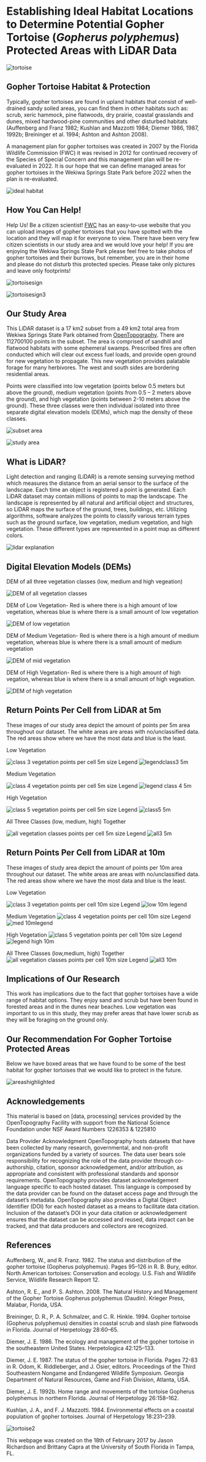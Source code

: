# Establishing Ideal Habitat Locations to Determine Potential Gopher Tortoise (*Gopherus polyphemus*) Protected Areas with LiDAR Data

![tortoise](GT1.jpg)

## Gopher Tortoise Habitat & Protection

Typically, gopher tortoises are found in upland habitats that consist of well-drained sandy soiled areas, you can find them in other habitats such as: scrub, xeric hammock, pine flatwoods, dry prairie, coastal grasslands and dunes, mixed hardwood-pine communities and other disturbed habitats (Auffenberg and Franz 1982; Kushlan and Mazzotti 1984; Diemer 1986, 1987, 1992b; Breininger et al. 1994; Ashton and Ashton 2008). 

A management plan for gopher tortoises was created in 2007 by the Florida Wildlife Commission (FWC) it was revised in 2012 for continued recovery of the Species of Special Concern and this management plan will be re-evaluated in 2022. It is our hope that we can define managed areas for gopher tortoises in the Wekiwa Springs State Park before 2022 when the plan is re-evaluated. 

![ideal habitat](sandhill.jpg)

## How You Can Help!

Help Us! Be a citizen scientist! [FWC](https://mangomap.com/fwcwebmaster/maps/52930/Gopher-Tortoise-Sightings#) has an easy-to-use website that you can upload images of gopher tortoises that you have spotted with the location and they will map it for everyone to view. There have been very few citizen scientists in our study area and we would love your help! If you are enjoying the Wekiwa Springs State Park please feel free to take photos of gopher tortoises and their burrows, but remember, you are in their home and please do not disturb this protected species. Please take only pictures and leave only footprints!

![tortoisesign](GT4.jpg)

![tortoisesign3](GT6.JPG)

## Our Study Area

This LiDAR dataset is a 17 km2 subset from a 49 km2 total area from Wekiwa Springs State Park obtained from [OpenTopography](http://opentopo.sdsc.edu/lidarDataset?opentopoID=OTLAS.062012.26917.1). There are 112700100 points in the subset. The area is comprised of sandhill and flatwood habitats with some ephemeral swamps. Prescribed fires are often conducted which will clear out excess fuel loads, and provide open ground for new vegetation to propagate. This new vegetation provides palatable forage for many herbivores. The west and south sides are bordering residential areas.
 
Points were classified into low vegetation (points below 0.5 meters but above the ground), medium vegetation (points from 0.5 – 2 meters above the ground), and high vegetation (points between 2-10 meters above the ground). These three classes were then individual isolated into three separate digital elevation models (DEMs), which map the density of these classes. 

![subset area](subsetarea.png)

![study area](StudyArea.PNG)

## What is LiDAR?

Light detection and ranging (LiDAR) is a remote sensing surveying method which measures the distance from an aerial sensor to the surface of the landscape. Each time an object is registered a point is generated. Each LiDAR dataset may contain millions of points to map the landscape. The landscape is represented by all natural and artificial object and structures, so LiDAR maps the surface of the ground, trees, buildings, etc. Utilizing algorithms, software analyzes the points to classify various terrain types such as the ground surface, low vegetation, medium vegetation, and high vegetation. These different types are represented in a point map as different colors.

![lidar explanation](lidar.jpg)

## Digital Elevation Models (DEMs)

DEM of all three vegetation classes (low, medium and high vegeation) 

![DEM of all vegetation classes](DEMclass3_4_5.PNG)

DEM of Low Vegetation- Red is where there is a high amount of low vegetation, whereas blue is where there is a small amount of low vegetation 

![DEM of low vegetation](DEMclass3.PNG)

DEM of Medium Vegetation- Red is where there is a high amount of medium vegetation, whereas blue is where there is a small amount of medium vegetation 

![DEM of mid vegetation](DEMclass4.PNG)

DEM of High Vegetation- Red is where there is a high amount of high vegation, whereas blue is where there is a small amount of high vegeation. 

![DEM of high vegetation](DEMclass5.PNG)

## Return Points Per Cell from LiDAR at 5m

These images of our study area depict the amount of points per 5m area throughout our dataset. The white areas are areas with no/unclassified data. The red areas show where we have the most data and blue is the least.

Low Vegetation

![class 3 vegetation points per cell 5m size](only3_5m_ptspercell.PNG)
Legend ![legendclass3 5m](legend_5m_3only.PNG)

Medium Vegetation

![class 4 vegetation points per cell 5m size](only4_5m_ptspercell.PNG)
Legend ![legend class 4 5m](legend_5m_4only.PNG)

High Vegetation

![class 5 vegetation points per cell 5m size](only5_5m_ptspercell.PNG)
Legend ![class5 5m](legend_5m_5only.PNG)

All Three Classes (low, medium, high) Together

![all vegetation classes points per cell 5m size](all345_5m_ptspercell.PNG)
Legend ![all3 5m](legend_5m_345all.PNG)

## Return Points Per Cell from LiDAR at 10m 

These images of study area depict the amount of points per 10m area throughout our dataset. The white areas are areas with no/unclassified data. The red areas show where we have the most data and blue is the least.

Low Vegetation

![class 3 vegetation points per cell 10m size](only3_10m_ptspercell.PNG)
Legend ![low 10m legend](legend_10m_3only.PNG)

Medium Vegetation
![class 4 vegetation points per cell 10m size](only4_10m_ptspercell.PNG)
Legend ![med 10mlegend](legend_10m_4only.PNG)

High Vegetation
![class 5 vegetation points per cell 10m size](only5_10m_ptspercell.PNG)
Legend ![legend high 10m](legend_10m_5only.PNG)

All Three Classes (low,medium, high) Together
![all vegetation classes points per cell 10m size](all345_10m_ptspercell.PNG)
Legend ![all3 10m](legend_10m_345all.PNG)

## Implications of Our Research

This work has implications due to the fact that gopher tortoises have a wide range of habitat options. They enjoy sand and scrub but have been found in forested areas and in the dunes near beaches. Low vegetation was important to us in this study, they may prefer areas that have lower scrub as they will be foraging on the ground only. 

## Our Recommendation For Gopher Tortoise Protected Areas
Below we have boxed areas that we have found to be some of the best habitat for gopher tortoises that we would like to protect in the future.

![areashighlighted](tortiareas.png)

## Acknowledgements

This material is based on [data, processing] services provided by the OpenTopography Facility with support from the National Science Foundation under NSF Award Numbers 1226353 & 1225810

Data Provider Acknowledgment
OpenTopography hosts datasets that have been collected by many research, governmental, and non-profit organizations funded by a variety of sources. The data user bears sole responsibility for recognizing the role of the data provider through co-authorship, citation, sponsor acknowledgement, and/or attribution, as appropriate and consistent with professional standards and sponsor requirements.
OpenTopography provides dataset acknowledgement language specific to each hosted dataset. This language is composed by the data provider can be found on the dataset access page and through the dataset’s metadata. OpenTopography also provides a Digital Object Identifier (DOI) for each hosted dataset as a means to facilitate data citation. Inclusion of the dataset’s DOI in your data citation or acknowledgement ensures that the dataset can be accessed and reused, data impact can be tracked, and that data producers and collectors are recognized.

## References

Auffenberg, W., and R. Franz. 1982. The status and distribution of the gopher tortoise (Gopherus polyphemus). Pages 95–126 in R. B. Bury, editor. North American tortoises: Conservation and ecology. U.S. Fish and Wildlife Service, Wildlife Research Report 12.

Ashton, R. E., and P. S. Ashton. 2008. The Natural History and Management of the Gopher Tortoise Gopherus polyphemus (Daudin). Krieger Press, Malabar, Florida, USA. 

Breininger, D. R., P. A. Schmalzer, and C. R. Hinkle. 1994. Gopher tortoise (Gopherus polyphemus) densities in coastal scrub and slash pine flatwoods in Florida. Journal of Herpetology 28:60–65.

Diemer, J. E. 1986. The ecology and management of the gopher tortoise in the southeastern United States. Herpetologica 42:125–133.

Diemer, J. E. 1987. The status of the gopher tortoise in Florida. Pages 72-83 in R. Odom, K. Riddleberger, and J. Osier, editors. Proceedings of the Third Southeastern Nongame and Endangered Wildlife Symposium. Georgia Department of Natural Resources, Game and Fish Division, Atlanta, USA.

Diemer, J. E. 1992b. Home range and movements of the tortoise Gopherus polyphemus in northern Florida. Journal of Herpetology 26:158–162.

Kushlan, J. A., and F. J. Mazzotti. 1984. Environmental effects on a coastal population of gopher tortoises. Journal of Herpetology 18:231–239.

![tortoise2](GT2.jpg)

This webpage was created on the 18th of February 2017 by Jason Richardson and Brittany Capra at the University of South Florida in Tampa, FL.
